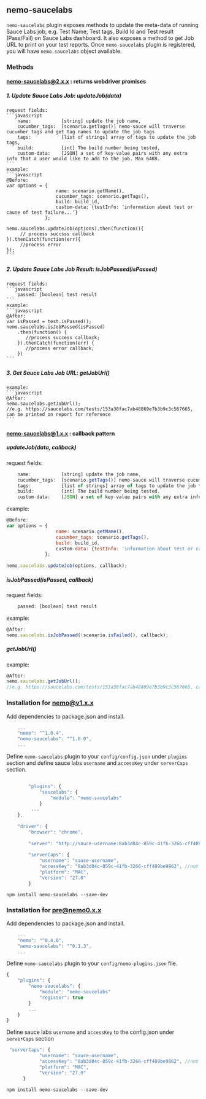 ## nemo-saucelabs

`nemo-saucelabs` plugin exposes methods to update the meta-data of running Sauce Labs job, e.g. Test Name, Test tags, Build Id and Test result (Pass/Fail) on Sauce Labs dashboard. It also exposes a method to get Job URL to print on your test reports. Once `nemo-saucelabs` plugin is registered, you will have `nemo.saucelabs` object available. 

### Methods

#### nemo-saucelabs@2.x.x : returns webdriver promises

##### 1. Update Sauce Labs Job: updateJob(data)

	request fields:
	```javascript
	    name:           [string] update the job name,
	    cucumber_tags:  [scenario.getTags()] nemo-sauce will traverse cucumber tags and get tag names to update the job tags
	    tags:           [list of strings] array of tags to update the job tags,
	    build:          [int] The build number being tested,
	    custom-data:    [JSON] a set of key-value pairs with any extra info that a user would like to add to the job. Max 64KB.
	```
	example:
	```javascript
	@Before:
	var options = { 
	                  name: scenario.getName(),
	                  cucumber_tags: scenario.getTags(),
	                  build: build_id,
	                  custom-data: {testInfo: 'information about test or cause of test failure...'}
	              };
	                          
	nemo.saucelabs.updateJob(options).then(function(){
	     // process succsss callback
	}).thenCatch(function(err){
	     //process error
	});
	```

##### 2. Update Sauce Labs Job Result: isJobPassed(isPassed)

	request fields: 
	```javascript
	    passed: [boolean] test result
	```
	example:
	```javascript
	@After:
	var isPassed = test.isPassed();
	nemo.saucelabs.isJobPassed(isPassed)
	    .then(function() {
	       //process success callback;
	    }).thenCatch(function(err) {
	       //process error callback;
	    })
	```

##### 3. Get Sauce Labs Job URL: getJobUrl()

	example: 
	```javascript
	@After:
	nemo.saucelabs.getJobUrl();
	//e.g. https://saucelabs.com/tests/153a38fac7ab48869e7b3b9c3c567665, can be printed on report for reference
	```

#### nemo-saucelabs@1.x.x : callback pattern

##### updateJob(data, callback)

request fields:
```javascript
    name:           [string] update the job name,
    cucumber_tags:  [scenario.getTags()] nemo-sauce will traverse cucumber tags and get tag names to update the job tags
    tags:           [list of strings] array of tags to update the job tags,
    build:          [int] The build number being tested,
    custom-data:    [JSON] a set of key-value pairs with any extra info that a user would like to add to the job. Max 64KB.
```
example:
```javascript
@Before:
var options = { 
                  name: scenario.getName(),
                  cucumber_tags: scenario.getTags(),
                  build: build_id,
                  custom-data: {testInfo: 'information about test or cause of test failure...'}
              };
                    
nemo.saucelabs.updateJob(options, callback);
```

##### isJobPassed(isPassed, callback)

request fields: 
```javascript
    passed: [boolean] test result
```
example:
```javascript
@After:
nemo.saucelabs.isJobPassed(!scenario.isFailed(), callback);
```

##### getJobUrl()

example: 
```javascript
@After:
nemo.saucelabs.getJobUrl();
//e.g. https://saucelabs.com/tests/153a38fac7ab48869e7b3b9c3c567665, can be printed on report for reference
```

### Installation for nemo@v1.x.x

Add dependencies to package.json and install.

```javascript
	...
    "nemo": "^1.0.4",
    "nemo-saucelabs": "^1.0.0",
	...
```

Define `nemo-saucelabs` plugin to your `config/config.json` under `plugins` section and define sauce labs `username` and `accessKey` under `serverCaps` section. 

```javascript
    
    	"plugins": {
		    "saucelabs": {
		        "module": "nemo-saucelabs"
		    }
		 ...
	},
	
	"driver": {
        "browser": "chrome",
    
        "server": "http://sauce-username:8ab3d84c-859c-41fb-3266-cff489be9862@ondemand.saucelabs.com:80/wd/hub",
    
        "serverCaps": {
            "username": "sauce-username",
            "accessKey": "8ab3d84c-859c-41fb-3266-cff489be9862", //not a real access key
            "platform": "MAC",
            "version": "27.0"
      	}
```

```npm install nemo-saucelabs --save-dev```

### Installation for pre@nemo0.x.x

Add dependencies to package.json and install.

```javascript
	...
    "nemo": "^0.4.0",
    "nemo-saucelabs": "^0.1.3",
	...
```

Define `nemo-saucelabs` plugin to your `config/nemo-plugins.json` file. 

```javascript
{
	"plugins": {
		"nemo-saucelabs": {
			"module": "nemo-saucelabs"
			"register": true
		}
		...
	}
}
```

Define sauce labs `username` and `accessKey` to the config.json under `serverCaps` section

```javascript
 "serverCaps": {
            "username": "sauce-username",
            "accessKey": "8ab3d84c-859c-41fb-3266-cff489be9862", //not a real access key
            "platform": "MAC",
            "version": "27.0"
      }
```

```npm install nemo-saucelabs --save-dev```

